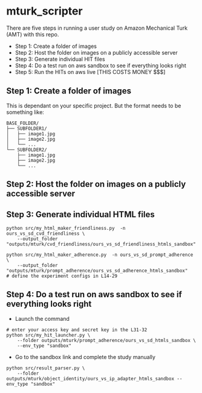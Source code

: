 # mturk_scripter


There are five steps in running a user study on Amazon Mechanical Turk (AMT) with this repo. 
- Step 1: Create a folder of images
- Step 2: Host the folder on images on a publicly accessible server
- Step 3: Generate individual HIT files
- Step 4: Do a test run on aws sandbox to see if everything looks right
- Step 5: Run the HITs on aws live [THIS COSTS MONEY $$$]


## Step 1: Create a folder of images
This is dependant on your specific project. 
But the format needs to be something like:
```
BASE_FOLDER/
├── SUBFOLDER1/
│   ├── image1.jpg
│   ├── image2.jpg
│   └── ...
└── SUBFOLDER2/
    ├── image1.jpg
    ├── image2.jpg
    └── ...
```


## Step 2: Host the folder on images on a publicly accessible server



## Step 3: Generate individual HTML files
```
python src/my_html_maker_friendliness.py  -n ours_vs_sd_cvd_friendliness \
    --output_folder "outputs/mturk/cvd_friendliness/ours_vs_sd_friendliness_htmls_sandbox"

python src/my_html_maker_adherence.py  -n ours_vs_sd_prompt_adherence \
    --output_folder "outputs/mturk/prompt_adherence/ours_vs_sd_adherence_htmls_sandbox" 
# define the experiment configs in L14-29
```

## Step 4: Do a test run on aws sandbox to see if everything looks right
- Launch the command
```
# enter your access key and secret key in the L31-32
python src/my_hit_launcher.py \
    --folder outputs/mturk/prompt_adherence/ours_vs_sd_htmls_sandbox \
    --env_type "sandbox"
```

- Go to the sandbox link and complete the study manually
```
python src/result_parser.py \
    --folder outputs/mturk/object_identity/ours_vs_ip_adapter_htmls_sandbox --env_type "sandbox"
```